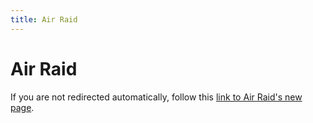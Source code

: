 ```yaml
---
title: Air Raid
---
```


# Air Raid

<html>
  <head>
    <title>Redirecting to Air Raid's documentation</title>
    <style>
      /* Basic styles for the popup */
      .popup {
          display: none;
          position: fixed;
          top: 0;
          left: 0;
          width: 100%;
          height: 100%;
          background-color: rgba(0, 0, 0, 0.5);
          z-index: 999;
          justify-content: center;
          align-items: center;
      }
      .popup-content {
          background-color: #fff;
          padding: 20px;
          border-radius: 10px;
          text-align: center;
          width: 300px;
      }
      button {
          margin-top: 10px;
          padding: 5px 10px;
          cursor: pointer;
      }
    </style>
  </head>
  <body>
    <p>If you are not redirected automatically, follow this <a href="https://ale.farama.org/environments/air_raid">link to Air Raid's new page</a>.</p>
    <div id="popup" class="popup">
    <div class="popup-content">
        <p>Atari's documentation has moved to <b>ale.farama.org</b></p>
        <label>
            <input type="checkbox" id="atariAutoRedirect">Enable auto-redirect next time
        </label>
        <br>
        <button id="atariRedirectBtn">Redirect to the new website</button>
        <button id="closePopupBtn">Close</button>
    </div>
    </div>
  </body>

  <script>
    // Function to get a cookie by name
    function getCookie(name) {
        console.log(`${document.cookie}`);
        const value = `; ${document.cookie}`;
        const parts = value.split(`; ${name}=`);
        if (parts.length === 2) {
            return parts.pop().split(';').shift();
        }
    }

    // Function to set a cookie
    function setCookie(name, value, days) {
        const date = new Date();
        date.setTime(date.getTime() + (days * 24 * 60 * 60 * 1000));
        const expires = `expires=${date.toUTCString()}`;
        document.cookie = `${name}=${value}; ${expires}; path=/`;  // environments/atari/
    }

    // Show popup if the cookie doesn't exist
    window.onload = function() {
        const atariAutoRedirect = getCookie('atariAutoRedirect');
        if (atariAutoRedirect) {
            window.location.href = "https://ale.farama.org/environments/air_raid";
        } else {
            document.getElementById('popup').style.display = 'flex';
        }
    };

    // Close popup and handle the "Don't show again" option
    document.getElementById('closePopupBtn').addEventListener('click', function() {
        document.getElementById('popup').style.display = 'none';
    });
    document.getElementById('atariRedirectBtn').addEventListener("click", function() {
        if (document.getElementById('atariAutoRedirect').checked) {
            setCookie('atariAutoRedirect', 'true', 90);  // Set cookie to not show for 90 days
        }
        console.log("redirecting");
        window.location.href = "https://ale.farama.org/environments/air_raid";
    })
  </script>
</html>
